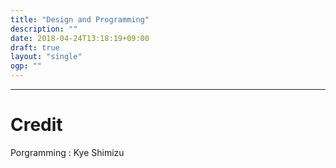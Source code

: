```yaml
---
title: "Design and Programming"
description: ""
date: 2018-04-24T13:18:19+09:00
draft: true
layout: "single"
ogp: ""
---
```

---



# Credit
Porgramming : Kye Shimizu